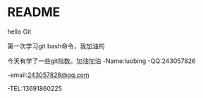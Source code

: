 # README

hello Git


第一次学习git bash命令，我加油的



今天有学了一些git指数。加油加油
-Name:luobing
-QQ:243057826

-email:243057826@qq.com

-TEL:13691860225

